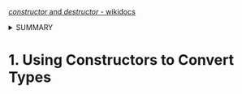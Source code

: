 [*constructor* and *destructor* - wikidocs](https://wikidocs.net/17145)
<details><summary>SUMMARY</summary>
<div markdown="1">

- 생성자(*constructor*)
    - 클래스 객체 생성 시 private 멤버를 자동으로 초기화
    - 생성자 이름과 클래스 이름이 같아야 함
    - return이 선언되어 있지 않으며, 실제로 return 하지 않음
    - 일종의 함수로, **overloading**이 가능함 = 객체 생성 다양화
    - 디폴트값 설정 가능

```cpp
#include <iostream>

using namespace std;

class Practice {
private:
    int num1;
    int num2;
public:
    Practice() { // constructor 1
        num1 = 0;
        num2 = 0;
    }
    Practice(int n) { // constructor 2
        num1 = n;
        num2 = 0;
    }
    Practice(int n1, int n2) { // constructor 3
        num1 = n1;
        num2 = n2;
    }
    void Show() const {
        cout << num1 << ' ' << num2 << endl;
    }
};

int main() {
    Practice pr1; // call constructor 1. CAUTION: Practice pr1() occurs an error.
    pr1.Show();
    Practice pr2(100); // call constructor 2.
    pr2.Show();
    Practice pr3(100, 200); // call constructor 3.
    Practice pr2(100, 200); // call constructor 3.
    pr3.Show();

    return 0;
}
```
</div>
</details>

# 1. Using Constructors to **Convert Types**
